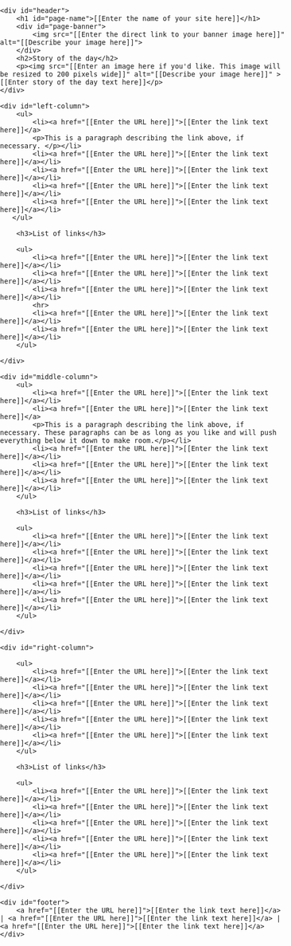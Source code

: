 <!DOCTYPE HTML PUBLIC "-//W3C//DTD HTML 4.01 Transitional//EN"
"http://www.w3.org/TR/html4/loose.dtd">
<html>
<head>
<meta http-equiv="Content-Type" content="text/html; charset=utf-8" >
<title>[[Enter your page title here]]]</title>
<meta name="description" content="[[Enter your site description here]]" >
<meta name="keywords" content="[[Enter 5 to 10 keywords or phrases separated by commas]]" >
<style>
/*** reset ***/
html, body, div, span, h1, h2, h3, p, a, img, strong, ol, ul, li { margin: 0; padding: 0; border: 0; outline: 0; font-weight: inherit; font-style: inherit; font-size: 100%;	font-family: inherit; vertical-align: baseline; }

img {border: 0;}

/*** universal ***/

a {color: blue; font-weight: bold; line-height: 1.3em}
	a:hover {background: blue; color: white}

p {line-height: 1.3em}
	
ul, ol {margin: 0 40px 0 20px; list-style-type: none}
	ul li {margin: 0 0 0.8em; line-height: 1.3em}

h1 {margin: 10px auto; max-width: 1000px; font-size: 2.4em}
h3 {margin: 20px 40px 10px 20px; padding: 20px 0 0 0; border-top: 2px solid black; font-size: 1.6em}

/** main **/

body {font-size: 85%; font-family: Arial, Helvetica, sans-serif; line-height: 1;}

#header {width: 100%; float: left; padding: 10px 0; text-align: center; border-bottom: 2px solid black}
	#header h1#page-name {margin: 0; font-size: 1px; text-indent: -9999px}
	#header h2 {max-width: 1000px; margin: 20px auto 0; padding: 10px 0 0 0; border-top: 2px solid black; font-size: 1.8em}
	#header p {margin: 0 auto 10px auto; padding: 20px 0 ;  max-width: 1000px; text-align: left}
		#header p img {float: left; margin: 0 8px 8px 0; max-width: 200px}
	#header span {max-width: 1000px; font-size: 1.2em; margin: 0 auto; padding: 10px 0 0 0; display: block; border-top: 2px solid black; font-weight: bold; text-align: center; clear: both}

#left-column, #middle-column, #right-column {float: left; margin: 20px 0; }	
#left-column {width: 33%}
#middle-column {width: 33%} 
#right-column {width: 33%}

#footer {width: 100%; float: left; padding: 20px 0; text-align: center; font-size: 0.9em;}
</style>
</head>

<body>

	<div id="header">
    	<h1 id="page-name">[[Enter the name of your site here]]</h1>
    	<div id="page-banner">
        	<img src="[[Enter the direct link to your banner image here]]" alt="[[Describe your image here]]">
        </div>
        <h2>Story of the day</h2>
        <p><img src="[[Enter an image here if you'd like. This image will be resized to 200 pixels wide]]" alt="[[Describe your image here]]" >[[Enter story of the day text here]]</p>
    </div>
    
    <div id="left-column">
		<ul>
            <li><a href="[[Enter the URL here]]">[[Enter the link text here]]</a>
			<p>This is a paragraph describing the link above, if necessary. </p></li>
			<li><a href="[[Enter the URL here]]">[[Enter the link text here]]</a></li>
			<li><a href="[[Enter the URL here]]">[[Enter the link text here]]</a></li>
			<li><a href="[[Enter the URL here]]">[[Enter the link text here]]</a></li>
			<li><a href="[[Enter the URL here]]">[[Enter the link text here]]</a></li>
       </ul>

        <h3>List of links</h3>
        
        <ul>
            <li><a href="[[Enter the URL here]]">[[Enter the link text here]]</a></li>
			<li><a href="[[Enter the URL here]]">[[Enter the link text here]]</a></li>
			<li><a href="[[Enter the URL here]]">[[Enter the link text here]]</a></li>
			<hr>
			<li><a href="[[Enter the URL here]]">[[Enter the link text here]]</a></li>
			<li><a href="[[Enter the URL here]]">[[Enter the link text here]]</a></li>
        </ul>
        
    </div>
    
    <div id="middle-column">
        <ul>   
			<li><a href="[[Enter the URL here]]">[[Enter the link text here]]</a></li>
			<li><a href="[[Enter the URL here]]">[[Enter the link text here]]</a>
			<p>This is a paragraph describing the link above, if necessary. These paragraphs can be as long as you like and will push everything below it down to make room.</p></li>
			<li><a href="[[Enter the URL here]]">[[Enter the link text here]]</a></li>
			<li><a href="[[Enter the URL here]]">[[Enter the link text here]]</a></li>
			<li><a href="[[Enter the URL here]]">[[Enter the link text here]]</a></li>
    	</ul>
        
        <h3>List of links</h3>

        <ul>
            <li><a href="[[Enter the URL here]]">[[Enter the link text here]]</a></li>
			<li><a href="[[Enter the URL here]]">[[Enter the link text here]]</a></li>
			<li><a href="[[Enter the URL here]]">[[Enter the link text here]]</a></li>
			<li><a href="[[Enter the URL here]]">[[Enter the link text here]]</a></li>
			<li><a href="[[Enter the URL here]]">[[Enter the link text here]]</a></li>
        </ul>

    </div>
    
    <div id="right-column">
    
    	<ul>    
            <li><a href="[[Enter the URL here]]">[[Enter the link text here]]</a></li>
			<li><a href="[[Enter the URL here]]">[[Enter the link text here]]</a></li>
			<li><a href="[[Enter the URL here]]">[[Enter the link text here]]</a></li>
			<li><a href="[[Enter the URL here]]">[[Enter the link text here]]</a></li>
			<li><a href="[[Enter the URL here]]">[[Enter the link text here]]</a></li>
        </ul>
        
        <h3>List of links</h3>

        <ul>
            <li><a href="[[Enter the URL here]]">[[Enter the link text here]]</a></li>
			<li><a href="[[Enter the URL here]]">[[Enter the link text here]]</a></li>
			<li><a href="[[Enter the URL here]]">[[Enter the link text here]]</a></li>
			<li><a href="[[Enter the URL here]]">[[Enter the link text here]]</a></li>
			<li><a href="[[Enter the URL here]]">[[Enter the link text here]]</a></li>
        </ul>

    </div>
    
    <div id="footer">
		<a href="[[Enter the URL here]]">[[Enter the link text here]]</a> | <a href="[[Enter the URL here]]">[[Enter the link text here]]</a> | <a href="[[Enter the URL here]]">[[Enter the link text here]]</a>
    </div>
    
</body>
</html>


